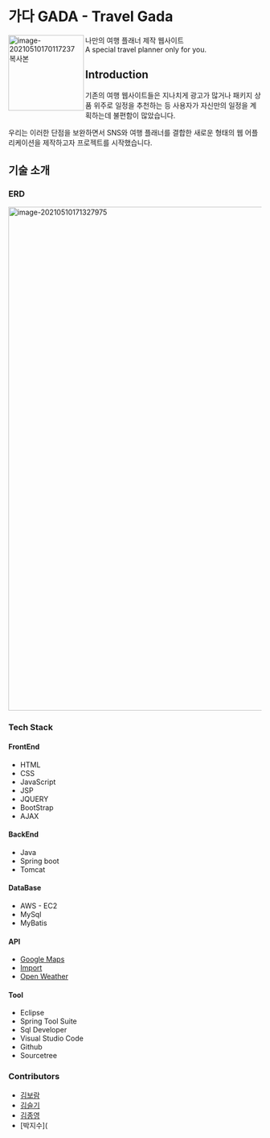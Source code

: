 # 가다 GADA - Travel Gada

<img width="150" alt="image-20210510170117237 복사본" src="https://user-images.githubusercontent.com/75013009/117630313-08848980-b1b6-11eb-9779-2d3e8f6f0e0f.png" align="left">       



나만의 여행 플래너 제작 웹사이트     
A special travel planner only for you.     



## Introduction

기존의 여행 웹사이트들은 지나치게 광고가 많거나 패키지 상품 위주로 일정을 추천하는 등 사용자가 자신만의 일정을 계획하는데 불편함이 많았습니다.

우리는 이러한 단점을 보완하면서 SNS와 여행 플래너를 결합한 새로운 형태의 웹 어플리케이션을 제작하고자 프로젝트를 시작했습니다.



## 기술 소개

### ERD

<img width="1000" alt="image-20210510171327975" src="https://user-images.githubusercontent.com/75013009/117854037-09a3dc80-b2c4-11eb-9abb-10fbc9604d3f.png">



### Tech Stack

#### FrontEnd

- HTML
- CSS
- JavaScript
- JSP
- JQUERY
- BootStrap
- AJAX



#### BackEnd

- Java
- Spring boot
- Tomcat



#### DataBase

- AWS - EC2
- MySql
- MyBatis



#### API

- [Google Maps](https://developers.google.com/maps?hl=ko)
- [Import](https://www.iamport.kr)
- [Open Weather](https://openweathermap.org/api)



#### Tool

- Eclipse
- Spring Tool Suite
- Sql Developer
- Visual Studio Code
- Github
- Sourcetree



### Contributors

- [김보람](https://github.com/gulchichi)
- [김슬기](https://github.com/seullkki)
- [김종영](https://github.com/jongyeongsseu)
- [박지수](
